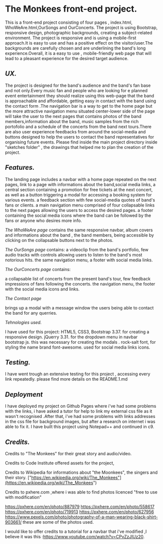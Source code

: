 
The Monkees front-end project.
===

This is a front-end project consisting of four pages , index.html, WhoWeAre.html,OurSongs and OurConcerts.
The project is using Bootstrap, responsive design, photographic backgrounds, creating a subject-related environment.
The project is responsive and is using a mobile-first approach.It is easy to use and has a positive effect on
the visitor/user.The backgrounds are carefully chosen and are underlining the band's long experience.Overall,
it is a easy to use , mobile-friendly web page that will lead to a pleasant experience for the desired target audience.

*UX.*
---

The project is designed for the band's audience and the band's fan base and not only.Every music fan and people who are 
looking for e planned event entertainment they should realize using this web-page that the band is approachable and 
affordable, getting easy in contact with the band using the contact form .The navigation bar is a way to get to the 
home page but the more attractive navigation menu situated center-lower side of the page will take the user to
the next pages that contains photos of the band members,information about the band,  music samples from the rich portofolio 
and a schedule of the concerts from the band next tours.There are also user experience feedbacks from around the social-media
and buttons designed to help the users to contact the band representatives for organising future events.
Please find inside the main project directory inside "sketches folder" , the drawings that helped me to plan the creation of the project.

*Features.*
---

The landing page includes 
a navbar with a home page repeated on the next pages, link to a page with informations about the band,social media links,
a central section containing a promotion for free tickets at the next concert, as well as a button triggering a modal for 
accessing a booking system for various events.
a feedback section with few social-media quotes of band's fans or clients.
a main navigation menu comprised of four collapsable links to the next pages allowing the users to access the desired pages.
a footer containing the social media icons where the band can be followed by the fans or anyone who desires more info.

*The WhoWeAre page*
contains 
the same responsive navbar,
album covers and informations about the band , the band members, being accessible by clicking on the collapsable buttons
next to the photos.


*The OurSongs page* 
contains:
a videoclip from the band's portfolio,
few audio tracks with controls allowing users to listen to the band's most notorious hits.
the same navigation menu, a footer with social media links.

*The OurConcerts page*
contains:

a collapsable list of concerts from the present band's tour,
few feedback impressions of fans following the concerts.
the navigation menu,
the footer with the social media icons and links.

*The Contact page*

brings up a modal with a message window the users being able to contact the band for any querries.

*Tehnologies used.*

I have used for this project:
HTML5,
CSS3,
Bootstrap 3.37. for creating a responsive design.
jQuerry 3.31. for the dropdown menu in navbar
bootstrap js. this was necessary for creating the modals .
rock-salt font, for styling the name brand
font-awesome. used for social media links icons.

*Testing.*
---
I have went trough an extensive testing for this project , accessing every link repeatedly.
please find more details on the README.1.md


*Deployment*
---
I have deployed my project  on Github Pages where i've had some problems with the links, i have asked a tutor for help
to link my external css file as it wasn't recognised .After that, i've had some problems with links addresses in the css file for 
background images, but after a research on internet i was able to fix it.
I have built this project using Notepad++ and continued in c9.

*Credits.*
---
Credits to "The Monkees" for their great story and audio/video.

Credits to Code Institute offered assets for the project,

Credits to Wikipedia for informations about "the Moonkees", the singers and their story. ["https://en.wikipedia.org/wiki/The_Monkees"](https://en.wikipedia.org/wiki/The_Monkees")

Credits to pxhere.com ,where i was able to find photos licenced "free to use with modification"

https://pxhere.com/en/photo/887979
https://pxhere.com/en/photo/558617
https://pxhere.com/en/photo/719913
https://pxhere.com/en/photo/627956
https://www.pexels.com/photo/photography-of-a-man-wearing-black-shirt-903661/
these are some of the photos used.

I would like to offer credits to  a tutorial for a navbar that i've modified ,I believe it was this :https://www.youtube.com/watch?v=CPvZzJlUz20.
